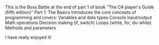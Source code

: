 This is the Boss Battle at the end of part 1 of book "The C# player's Guide (fifth edition)"
Part 1: The Basics
Introduces the core concepts of programming and covers:
  Variables and data types
  Console input/output
  Math operations
  Decision making (if, switch)
  Loops (while, for, do-while)
  Methods and parameters

I have really enjoyed it!
